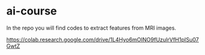 # ai-course

In the repo you will find codes to extract features from MRI images.

https://colab.research.google.com/drive/1L4Hyo6mOINO9fUzulrVfH1pISu07GwtZ
